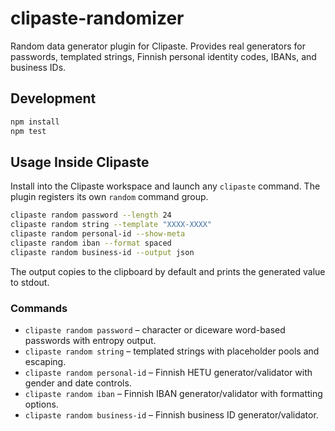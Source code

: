 # clipaste-randomizer

Random data generator plugin for Clipaste. Provides real generators for passwords,
templated strings, Finnish personal identity codes, IBANs, and business IDs.

## Development

```bash
npm install
npm test
```

## Usage Inside Clipaste

Install into the Clipaste workspace and launch any `clipaste` command. The plugin registers
its own `random` command group.

```bash
clipaste random password --length 24
clipaste random string --template "XXXX-XXXX"
clipaste random personal-id --show-meta
clipaste random iban --format spaced
clipaste random business-id --output json
```

The output copies to the clipboard by default and prints the generated value to stdout.

### Commands

- `clipaste random password` – character or diceware word-based passwords with entropy output.
- `clipaste random string` – templated strings with placeholder pools and escaping.
- `clipaste random personal-id` – Finnish HETU generator/validator with gender and date controls.
- `clipaste random iban` – Finnish IBAN generator/validator with formatting options.
- `clipaste random business-id` – Finnish business ID generator/validator.
